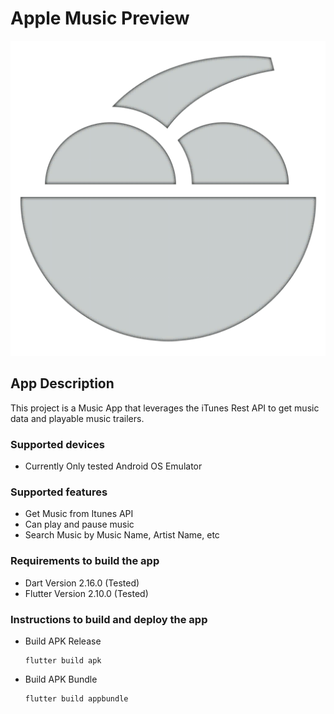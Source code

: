 # Apple Music Preview

![I Fruit Logo](assets/images/i_fruit.webp "I Fruit Logo")

## App Description

This project is a Music App that leverages the iTunes Rest API to get music data and playable music trailers.

### Supported devices
-  Currently Only tested Android OS Emulator

### Supported features
- Get Music from Itunes API
- Can play and pause music
- Search Music by Music Name, Artist Name, etc

### Requirements to build the app
- Dart Version 2.16.0 (Tested)
- Flutter Version 2.10.0 (Tested)

### Instructions to build and deploy the app

- Build APK Release
  ```terminal
  flutter build apk
  ```
- Build APK Bundle
  ```terminal
  flutter build appbundle
  ```
